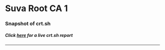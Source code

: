 # Suva Root CA 1
### Snapshot of crt.sh
##### Click [here](https://crt.sh/?q=8C01721F6FA9D21DFC28366F52434EA8B44BF8843F1C433B965BF6593344EB36) for a live crt.sh report

---
